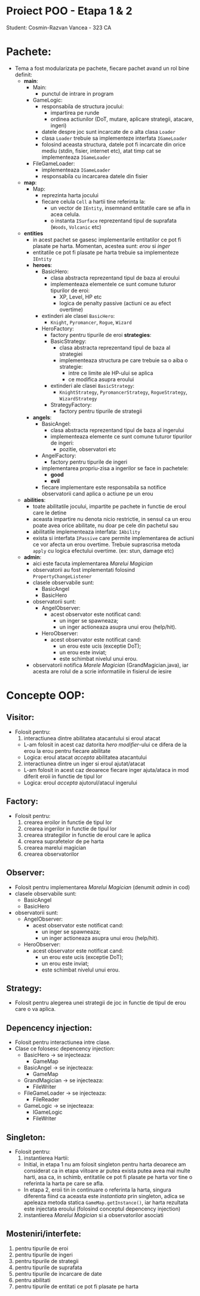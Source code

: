 Proiect POO - Etapa 1 & 2
=========================
Student: Cosmin-Razvan Vancea - 323 CA


# Pachete:

* Tema a fost modularizata pe pachete, fiecare pachet avand un rol bine definit:
  * **main**:
    - Main:
      - punctul de intrare in program
    - GameLogic:
      - responsabila de structura jocului:
        - impartirea pe runde
        - ordinea actiunilor (DoT, mutare, aplicare strategii, atacare, ingeri)
      - datele despre joc sunt incarcate de o alta clasa `Loader`
      - clasa `Loader` trebuie sa implementeze interfata `IGameLoader`
      - folosind aceasta structura, datele pot fi incarcate din orice mediu
      (stdin, fisier, internet etc), atat timp cat se implementeaza `IGameLoader`
    - FileGameLoader:
      - implementeaza `IGameLoader`
      - responsabila cu incarcarea datele din fisier
  * **map**:
    - Map:
      - reprezinta harta jocului
      - fiecare celula `Cell` a hartii tine referinta la:
        - un vector de `IEntity`, insemnand entitatile care se afla in
        acea celula. 
        - o instanta `ISurface` reprezentand tipul de suprafata (`Woods`,
        `Volcanic` etc)
  * **entities**
    - in acest pachet se gasesc implementarile entitatilor ce pot fi plasate
    pe harta. Momentan, acestea sunt: *erou* si *inger*
    - entitatile ce pot fi plasate pe harta trebuie sa implementeze `IEntity`
    * **heroes**:
      - BasicHero:
        - clasa abstracta reprezentand tipul de baza al eroului
        - implementeaza elementele ce sunt comune tuturor tipurilor de eroi:
          - XP, Level, HP etc
          - logica de penalty passive (actiuni ce au efect overtime)
      - extinderi ale clasei `BasicHero`:
        - `Knight`, `Pyromancer`, `Rogue`, `Wizard`
      - HeroFactory:
        - factory pentru tipurile de eroi
      **strategies**:
        - BasicStrategy:
          - clasa abstracta reprezentand tipul de baza al strategiei
          - implementeaza structura pe care trebuie sa o aiba o strategie:
            - intre ce limite ale HP-ului se aplica
            - ce modifica asupra eroului
        - extinderi ale clasei `BasicStrategy`:
          - `KnightStrategy`, `PyromancerStrategy`, `RogueStrategy`, `WizardStrategy`
        - StrategyFactory:
          - factory pentru tipurile de strategii
    * **angels**:
      - BasicAngel:
        - clasa abstracta reprezentand tipul de baza al ingerului
        - implementeaza elemente ce sunt comune tuturor tipurilor de ingeri:
          - pozitie, observatori etc
      - AngelFactory:
        - factory pentru tipurile de ingeri
      - implementarea propriu-zisa a ingerilor se face in pachetele:
        - **good**
        - **evil**
      - fiecare implementare este responsabila sa notifice observatorii cand
      aplica o actiune pe un erou 
  * **abilities**:
    - toate abilitatile jocului, impartite pe pachete in functie de eroul care
    le detine
    - aceasta impartire nu denota nicio restrictie, in sensul ca un erou poate
    avea orice abilitate, nu doar pe cele din pachetul sau
    - abilitatile implementeaza interfata: `IAbility`
    - exista si interfata `IPassive` care permite implementarea de actiuni
    ce vor afecta un erou overtime. Trebuie suprascrisa metoda `apply` cu
    logica efectului overtime. (ex: stun, damage etc)
  * **admin**:
    - aici este facuta implementarea *Marelui Magician*
    - observatorii au fost implementati folosind `PropertyChangeListener`
    - clasele observabile sunt:
      * BasicAngel
      * BasicHero
    - observatorii sunt:
      * AngelObserver:
        - acest observator este notificat cand:
          - un inger se spawneaza;
          - un inger actioneaza asupra unui erou (help/hit).
      * HeroObserver:
        - acest observator este notificat cand:
          - un erou este ucis (exceptie DoT);
          - un erou este inviat;
          - este schimbat nivelul unui erou.
    - observatorii notifica *Marele Magician* (GrandMagician.java), iar
    acesta are rolul de a scrie informatiile in fisierul de iesire

    
# Concepte OOP: 

## Visitor:
  * Folosit pentru: 
    1. interactiunea dintre abilitatea atacantului si eroul atacat
      * L-am folosit in acest caz datorita *hero modifier*-ului ce difera
      de la erou la erou pentru fiecare abilitate
      * Logica: eroul atacat *accepta* abilitatea atacantului
    2. interactiunea dintre un inger si eroul ajutat/atacat
      * L-am folosit in acest caz deoarece fiecare inger ajuta/ataca in mod
      diferit eroii in functie de tipul lor
      * Logica: eroul *accepta* ajutorul/atacul ingerului 

## Factory:
  * Folosit pentru:
    1. crearea eroilor in functie de tipul lor
    2. crearea ingerilor in functie de tipul lor
    3. crearea strategiilor in functie de eroul care le aplica
    4. crearea suprafetelor de pe harta
    5. crearea marelui magician
    6. crearea observatorilor

## Observer:
  * Folosit pentru implementarea *Marelui Magician* (denumit *admin* in cod)
  * clasele observabile sunt:
    * BasicAngel
    * BasicHero
  * observatorii sunt:
    * AngelObserver:
      - acest observator este notificat cand:
        - un inger se spawneaza;
        - un inger actioneaza asupra unui erou (help/hit).
    * HeroObserver:
      - acest observator este notificat cand:
        - un erou este ucis (exceptie DoT);
        - un erou este inviat;
        - este schimbat nivelul unui erou.

## Strategy:
  * Folosit pentru alegerea unei strategii de joc in functie de tipul de erou
  care o va aplica.

## Depencency injection:
  * Folosit pentru interactiunea intre clase.
  * Clase ce folosesc depencency injection:
    * BasicHero -> se injecteaza:
      - GameMap
    * BasicAngel -> se injecteaza:
      - GameMap      
    * GrandMagician -> se injecteaza:
      - FileWriter
    * FileGameLoader -> se injecteaza:
      - FileReader
    * GameLogic -> se injecteaza:
      - IGameLogic
      - FileWriter

## Singleton:
  * Folosit pentru:
    1. instantierea Hartii:
      * Initial, in etapa 1 nu am folosit singleton pentru harta deoarece am
      considerat ca in etapa viitoare ar putea exista putea avea mai multe
      harti, asa ca, in schimb, entitatile ce pot fi plasate pe harta vor tine
      o referinta la harta pe care se afla.
      * In etapa 2, eroii tin in continuare o referinta la harta, singura
      diferenta fiind ca aceasta este *instantiata* prin singleton, adica se
      apeleaza metoda statica `GameMap.getInstance()`, iar harta rezultata este
      injectata eroului (folosind conceptul depencency injection)
    2. instantierea *Marelui Magician* si a observatorilor asociati

## Mosteniri/interfete:
  1. pentru tipurile de eroi
  2. pentru tipurile de ingeri
  3. pentru tipurile de strategii
  4. pentru tipurile de suprafata
  5. pentru tipurile de incarcare de date
  6. pentru abilitati
  7. pentru tipurile de entitati ce pot fi plasate pe harta

